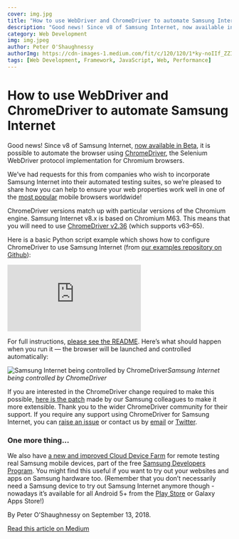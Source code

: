 ```yaml
---
cover: img.jpg
title: "How to use WebDriver and ChromeDriver to automate Samsung Internet"
description: "Good news! Since v8 of Samsung Internet, now available in Beta, it is possible to automate the browser using ChromeDriver, the Selenium WebDriver protocol implementation for Chromium browsers."
category: Web Development
img: img.jpeg
author: Peter O'Shaughnessy
authorImg: https://cdn-images-1.medium.com/fit/c/120/120/1*ky-noIIf_ZZIoGDsvfW3AA.jpeg
tags: [Web Development, Framework, JavaScript, Web, Performance]
---
```


# How to use WebDriver and ChromeDriver to automate Samsung Internet

Good news! Since v8 of Samsung Internet, [now available in Beta](https://medium.com/samsung-internet-dev/hello-samsung-internet-8-2-beta-521e4b215fb3), it is possible to automate the browser using [ChromeDriver](https://sites.google.com/a/chromium.org/chromedriver/), the Selenium WebDriver protocol implementation for Chromium browsers.

We’ve had requests for this from companies who wish to incorporate Samsung Internet into their automated testing suites, so we’re pleased to share how you can help to ensure your web properties work well in one of the [most popular](http://gs.statcounter.com/browser-market-share/mobile/worldwide/#monthly-201707-201807) mobile browsers worldwide!

ChromeDriver versions match up with particular versions of the Chromium engine. Samsung Internet v8.x is based on Chromium M63. This means that you will need to use [ChromeDriver v2.36](https://chromedriver.storage.googleapis.com/index.html?path=2.36/) (which supports v63–65).

Here is a basic Python script example which shows how to configure ChromeDriver to use Samsung Internet (from [our examples repository on Github](https://github.com/SamsungInternet/chromedriver-examples)):

<iframe src="https://medium.com/media/9f215185ea3c69c1a756b522214bd223" frameborder=0></iframe>

For full instructions, [please see the README](https://github.com/SamsungInternet/chromedriver-examples). Here’s what should happen when you run it — the browser will be launched and controlled automatically:

![Samsung Internet being controlled by ChromeDriver](https://cdn-images-1.medium.com/max/2000/1*2TUPEi_EfiBKQAZwtEg8Zw.gif)*Samsung Internet being controlled by ChromeDriver*

If you are interested in the ChromeDriver change required to make this possible, [here is the patch](https://chromium-review.googlesource.com/c/chromium/src/+/924441) made by our Samsung colleagues to make it more extensible. Thank you to the wider ChromeDriver community for their support. If you require any support using ChromeDriver for Samsung Internet, you can [raise an issue](https://github.com/SamsungInternet/support/issues) or contact us by [email](mailto:webadvocacy@samsung.com) or [Twitter](https://twitter.com/samsunginternet).

### One more thing…

We also have [a new and improved Cloud Device Farm](https://program.developer.samsung.com/cloud-device-farm-lp/) for remote testing real Samsung mobile devices, part of the free [Samsung Developers Program](https://program.developer.samsung.com/dashboard/cloud-device-farm/). You might find this useful if you want to try out your websites and apps on Samsung hardware too. (Remember that you don’t necessarily need a Samsung device to try out Samsung Internet anymore though - nowadays it’s available for all Android 5+ from the [Play Store](https://play.google.com/store/apps/details?id=com.sec.android.app.sbrowser&hl=en) or Galaxy Apps Store!)


By Peter O'Shaughnessy on September 13, 2018.

[Read this article on Medium](https://medium.com/samsung-internet-dev/how-to-use-webdriver-and-chromedriver-to-automate-samsung-internet-e1249814823e)
